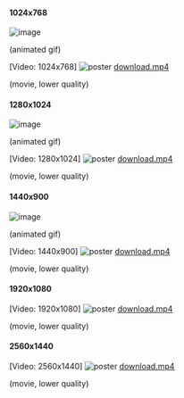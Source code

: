 #### 1024x768
![image](screens/@@USER@@-1024_768.gif)

(animated gif)

[Video: 1024x768]
![poster](screens/@@USER@@-1024_768.png)
[download.mp4](screens/@@USER@@-1024_768.mp4)

(movie, lower quality)

#### 1280x1024
![image](screens/@@USER@@-1280_1024.gif)

(animated gif)

[Video: 1280x1024]
![poster](screens/@@USER@@-1280_1024.png)
[download.mp4](screens/@@USER@@-1280_1024.mp4)

(movie, lower quality)

#### 1440x900
![image](screens/@@USER@@-1440_900.gif)

(animated gif)

[Video: 1440x900]
![poster](screens/@@USER@@-1440_900.png)
[download.mp4](screens/@@USER@@-1440_900.mp4)

(movie, lower quality)

#### 1920x1080
[Video: 1920x1080]
![poster](screens/@@USER@@-1920_1080.png)
[download.mp4](screens/@@USER@@-1920_1080.mp4)

(movie, lower quality)

#### 2560x1440
[Video: 2560x1440]
![poster](screens/@@USER@@-2560_1440.png)
[download.mp4](screens/@@USER@@-2560_1440.mp4)

(movie, lower quality)
